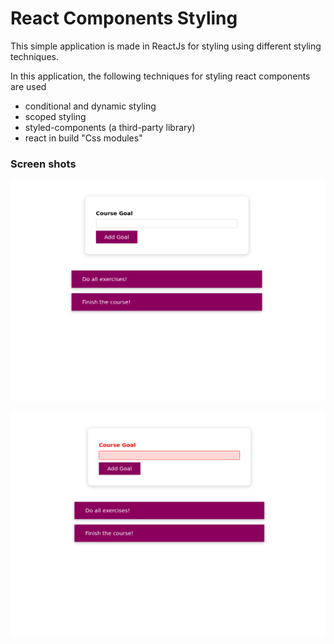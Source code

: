 #  React Components Styling


This simple application is made in ReactJs for styling using different styling techniques.

In this application, the following techniques for styling react components are used

- conditional and dynamic styling
- scoped styling
- styled-components (a third-party library)
- react in build "Css modules"

### Screen shots

![Screen shot 1](screenshots/1.png "Screen shot 1")

![Screen shot with empty input](screenshots/2.png "Screen shot with empty input")


